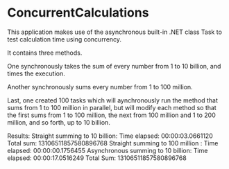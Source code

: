 # ConcurrentCalculations

This application makes use of the asynchronous built-in .NET class Task to test calculation time using concurrency. 

It contains three methods.

One synchronously takes the sum of every number from 1 to 10 billion, and times the execution.

Another synchronously sums every number from 1 to 100 million.

Last, one created 100 tasks which will aynchronously run the method that sums from 1 to 100 million in parallel, 
but will modify each method so that the first sums from 1 to 100 million, the next from 100 million and 1 to 200 million, 
and so forth, up to 10 billion.

Results:
Straight summing to 10 billion: Time elapsed: 00:00:03.0661120      Total sum: 13106511857580896768
Straight summing to 100 million : Time elapsed: 00:00:00.1756455
Asynchronous summing to 10 billion: Time elapsed: 00:00:17.0516249  Total Sum: 13106511857580896768
